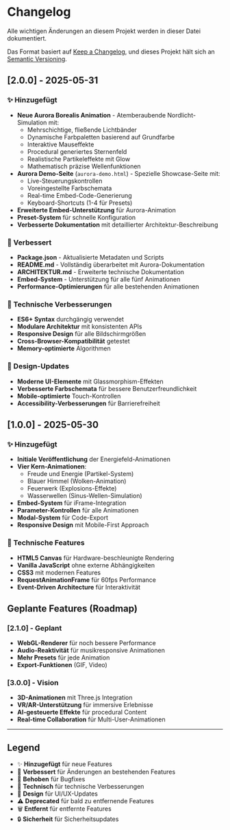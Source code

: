 # Changelog

Alle wichtigen Änderungen an diesem Projekt werden in dieser Datei dokumentiert.

Das Format basiert auf [Keep a Changelog](https://keepachangelog.com/de/1.0.0/),
und dieses Projekt hält sich an [Semantic Versioning](https://semver.org/spec/v2.0.0.html).

## [2.0.0] - 2025-05-31

### ✨ Hinzugefügt
- **Neue Aurora Borealis Animation** - Atemberaubende Nordlicht-Simulation mit:
  - Mehrschichtige, fließende Lichtbänder
  - Dynamische Farbpaletten basierend auf Grundfarbe
  - Interaktive Mauseffekte
  - Procedural generiertes Sternenfeld
  - Realistische Partikeleffekte mit Glow
  - Mathematisch präzise Wellenfunktionen
- **Aurora Demo-Seite** (`aurora-demo.html`) - Spezielle Showcase-Seite mit:
  - Live-Steuerungskontrollen
  - Voreingestellte Farbschemata
  - Real-time Embed-Code-Generierung
  - Keyboard-Shortcuts (1-4 für Presets)
- **Erweiterte Embed-Unterstützung** für Aurora-Animation
- **Preset-System** für schnelle Konfiguration
- **Verbesserte Dokumentation** mit detaillierter Architektur-Beschreibung

### 🔧 Verbessert
- **Package.json** - Aktualisierte Metadaten und Scripts
- **README.md** - Vollständig überarbeitet mit Aurora-Dokumentation
- **ARCHITEKTUR.md** - Erweiterte technische Dokumentation
- **Embed-System** - Unterstützung für alle fünf Animationen
- **Performance-Optimierungen** für alle bestehenden Animationen

### 📱 Technische Verbesserungen
- **ES6+ Syntax** durchgängig verwendet
- **Modulare Architektur** mit konsistenten APIs
- **Responsive Design** für alle Bildschirmgrößen
- **Cross-Browser-Kompatibilität** getestet
- **Memory-optimierte** Algorithmen

### 🎨 Design-Updates
- **Moderne UI-Elemente** mit Glassmorphism-Effekten
- **Verbesserte Farbschemata** für bessere Benutzerfreundlichkeit
- **Mobile-optimierte** Touch-Kontrollen
- **Accessibility-Verbesserungen** für Barrierefreiheit

## [1.0.0] - 2025-05-30

### ✨ Hinzugefügt
- **Initiale Veröffentlichung** der Energiefeld-Animationen
- **Vier Kern-Animationen**:
  - Freude und Energie (Partikel-System)
  - Blauer Himmel (Wolken-Animation)
  - Feuerwerk (Explosions-Effekte)
  - Wasserwellen (Sinus-Wellen-Simulation)
- **Embed-System** für iFrame-Integration
- **Parameter-Kontrollen** für alle Animationen
- **Modal-System** für Code-Export
- **Responsive Design** mit Mobile-First Approach

### 🔧 Technische Features
- **HTML5 Canvas** für Hardware-beschleunigte Rendering
- **Vanilla JavaScript** ohne externe Abhängigkeiten
- **CSS3** mit modernen Features
- **RequestAnimationFrame** für 60fps Performance
- **Event-Driven Architecture** für Interaktivität

## Geplante Features (Roadmap)

### [2.1.0] - Geplant
- **WebGL-Renderer** für noch bessere Performance
- **Audio-Reaktivität** für musikresponsive Animationen
- **Mehr Presets** für jede Animation
- **Export-Funktionen** (GIF, Video)

### [3.0.0] - Vision
- **3D-Animationen** mit Three.js Integration
- **VR/AR-Unterstützung** für immersive Erlebnisse
- **AI-gesteuerte Effekte** für procedural Content
- **Real-time Collaboration** für Multi-User-Animationen

---

## Legend
- ✨ **Hinzugefügt** für neue Features
- 🔧 **Verbessert** für Änderungen an bestehenden Features
- 🐛 **Behoben** für Bugfixes
- 📱 **Technisch** für technische Verbesserungen
- 🎨 **Design** für UI/UX-Updates
- ⚠️ **Deprecated** für bald zu entfernende Features
- 🗑️ **Entfernt** für entfernte Features
- 🔒 **Sicherheit** für Sicherheitsupdates